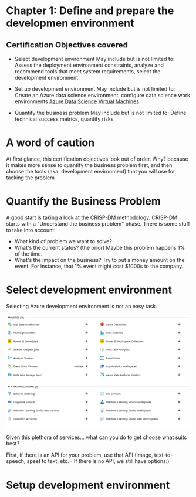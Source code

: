 # Chapter 1: Define and prepare the developmen environment

## Certification Objectives covered

- Select development environment
May include but is not limited to: Assess the deployment environment constraints, analyze and recommend tools that meet system requirements, select the development environment

- Set up development environment
 May include but is not limited to: Create an Azure data science environment, configure data science work environments
 [Azure Data Science Virtual Machines](https://azure.microsoft.com/en-us/services/virtual-machines/data-science-virtual-machines )

- Quantify the business problem
May include but is not limited to: Define technical success metrics, quantify risks

# A word of caution

At first glance, this certification objectives look out of order.
Why? because it makes more sense to quantify the business problem first, and then choose the tools (aka. development environment) that you will use for tacking the problem

# Quantify the Business Problem

A good start is taking a look at the [CRISP-DM](https://en.wikipedia.org/wiki/Cross-industry_standard_process_for_data_mining) methodology.
CRISP-DM starts with a "Understand the business problem" phase.
There is some stuff to take into account: 
- What kind of problem we want to solve?
- What's the current status? (the prior) Maybe this problem happens 1% of the time.
- What's the impact on the business? Try to put a money amount on the event. For instance, that 1% event might cost $1000s to the company.

# Select development environment

Selecting Azure development environment is not an easy task.

![Products in Azure console](images/Azure-Data-Analytics-Services.png)

Given this plethora of services... what can you do to get choose what suits best?

First, if there is an API for your problem, use that API (Image, text-to-speech, speet to text, etc.=
If there is no API, we still have options:)

# Setup development environment